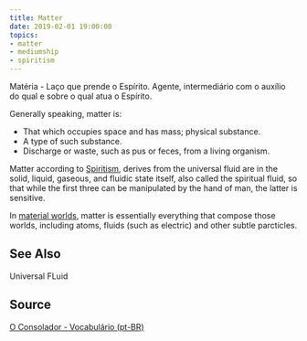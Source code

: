 ```yaml
---
title: Matter
date: 2019-02-01 19:00:00
topics:
- matter
- mediumship
- spiritism
---
```


Matéria - Laço que prende o Espírito. Agente, intermediário com o auxílio do qual e sobre o qual atua o Espírito.

Generally speaking, matter is:
* That which occupies space and has mass; physical substance.
* A type of such substance.
* Discharge or waste, such as pus or feces, from a living organism.

Matter according to [Spiritism](/spiritism), derives from 
the universal fluid are in the solid, liquid, gaseous, and 
fluidic state itself, also called the spiritual fluid, so that while the first 
three can be manipulated by the hand of man, the latter is sensitive. 

In [material worlds](/about/material-world), matter is essentially
everything that compose those worlds, including atoms, fluids (such as electric)
and other subtle parcticles.


## See Also
Universal FLuid

## Source
[O Consolador - Vocabulário (pt-BR)](http://www.oconsolador.com.br/linkfixo/vocabulario/principal.html)
